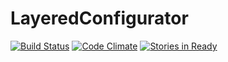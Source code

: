 # LayeredConfigurator

[![Build Status](https://travis-ci.org/movielala/LayeredConfigurator.svg)](https://travis-ci.org/movielala/LayeredConfigurator)
[![Code Climate](https://codeclimate.com/github/movielala/LayeredConfigurator/badges/gpa.svg)](https://codeclimate.com/github/movielala/LayeredConfigurator)
[![Stories in Ready](https://badge.waffle.io/movielala/LayeredConfigurator.png?label=ready&title=Ready)](https://waffle.io/movielala/LayeredConfigurator)
